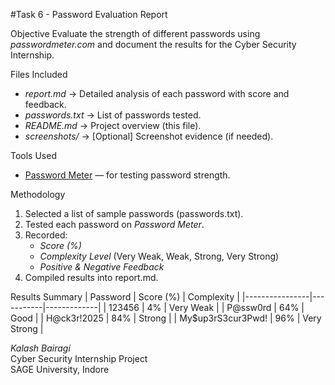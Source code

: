 #Task 6 - Password Evaluation Report

 Objective
Evaluate the strength of different passwords using *passwordmeter.com* and document the results for the Cyber Security Internship.

 Files Included
- *report.md* → Detailed analysis of each password with score and feedback.
- *passwords.txt* → List of passwords tested.
- *README.md* → Project overview (this file).
- *screenshots/* → [Optional] Screenshot evidence (if needed).

Tools Used
- [Password Meter](https://passwordmeter.com/) — for testing password strength.

 Methodology
1. Selected a list of sample passwords (passwords.txt).
2. Tested each password on *Password Meter*.
3. Recorded:
   - *Score (%)*
   - *Complexity Level* (Very Weak, Weak, Strong, Very Strong)
   - *Positive & Negative Feedback*
4. Compiled results into report.md.


 Results Summary
| Password        | Score (%) | Complexity  |
|----------------|-----------|-------------|
| 123456       | 4%        | Very Weak   |
| P@ssw0rd     | 64%       | Good        |
| H@ck3r!2025  | 84%       | Strong      |
| My$up3rS3cur3Pwd! | 96% | Very Strong |
 
*Kalash Bairagi*  
Cyber Security Internship Project  
SAGE University, Indore
